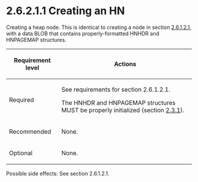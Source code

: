<html dir="LTR" xmlns:mshelp="http://msdn.microsoft.com/mshelp" xmlns:ddue="http://ddue.schemas.microsoft.com/authoring/2003/5" xmlns:xlink="http://www.w3.org/1999/xlink" xmlns:tool="http://www.microsoft.com/tooltip">
    <head>
        <meta http-equiv="Content-Type" content="text/html; CHARSET=utf-8"></meta>
        <meta name="save" content="history"></meta>
        <title>2.6.2.1.1 Creating an HN</title>
        <xml>
            <mshelp:toctitle title="2.6.2.1.1 Creating an HN"></mshelp:toctitle>
            <mshelp:rltitle title="[MS-PST]: Creating an HN"></mshelp:rltitle>
            <mshelp:keyword index="A" term="a29ef0f7-1a42-4483-a14c-c245d066e23a"></mshelp:keyword>
            <mshelp:attr name="DCSext.ContentType" value="open specification"></mshelp:attr>
            <mshelp:attr name="AssetID" value="a29ef0f7-1a42-4483-a14c-c245d066e23a"></mshelp:attr>
            <mshelp:attr name="TopicType" value="kbRef"></mshelp:attr>
            <mshelp:attr name="DCSext.Title" value="[MS-PST]: Creating an HN" />
        </xml>
    </head>
    <body>
        <div id="header">
            <h1 class="heading">2.6.2.1.1 Creating an HN</h1>
        </div>
        <div id="mainSection">
            <div id="mainBody">
                <div id="allHistory" class="saveHistory"></div>
                <div id="sectionSection0" class="section" name="collapseableSection">
                    

<p>Creating a heap node. This is identical to creating a node
in section <a href="b0dca92d-4b15-4880-bf45-c1e786260d02.htm">2.6.1.2.1</a>,
with a data BLOB that contains properly-formatted HNHDR and HNPAGEMAP
structures.</p>

<table>
 <thead>
  <tr>
   <th>
   <p>Requirement level</p>
   </th>
   <th>
   <p><b><span>Actions</span></b></p>
   </th>
  </tr>
 </thead>
 <tr>
  <td>
  <p>Required</p>
  </td>
  <td>
  <p>See requirements for section 2.6.1.2.1.</p>
  <p>The HNHDR and HNPAGEMAP structures MUST be properly
  initialized (section <a href="77ce49a3-3772-4d8d-bb2c-2f7520a238a6.htm">2.3.1</a>).</p>
  </td>
 </tr>
 <tr>
  <td>
  <p>Recommended</p>
  </td>
  <td>
  <p>None.</p>
  </td>
 </tr>
 <tr>
  <td>
  <p>Optional</p>
  </td>
  <td>
  <p>None.</p>
  </td>
 </tr>
</table>

<p>Possible side effects: See section 2.6.1.2.1.</p>
                </div>
            </div>
        </div>
    </body>
</html>